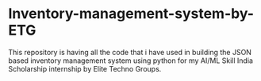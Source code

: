 # Inventory-management-system-by-ETG
This repository is having all the code that i have used in building the JSON based inventory management system using python for my AI/ML Skill India Scholarship internship by Elite Techno Groups.
